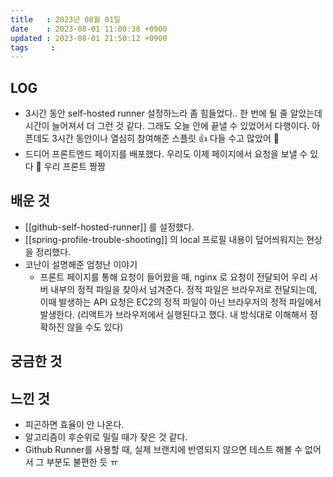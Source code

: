 ```yaml
---
title   : 2023년 08월 01일
date    : 2023-08-01 11:00:38 +0900
updated : 2023-08-01 21:50:12 +0900
tags     : 
---
```

## LOG
- 3시간 동안 self-hosted runner 설정하느라 좀 힘들었다.. 한 번에 될 줄 알았는데 시간이 늘어져서 더 그런 것 같다. 그래도 오늘 안에 끝낼 수 있었어서 다행이다. 아픈데도 3시간 동안이나 열심히 참여해준 스플릿 👍 다들 수고 많았어 🥹
- 드디어 프론트엔드 페이지를 배포했다. 우리도 이제 페이지에서 요청을 보낼 수 있다 🥹 우리 프론트 짱짱

## 배운 것
- [[github-self-hosted-runner]] 를 설정했다.
- [[spring-profile-trouble-shooting]] 의 local 프로필 내용이 덮어씌워지는 현상을 정리했다.
- 코난이 설명해준 엄청난 이야기
	- 프론트 페이지를 통해 요청이 들어왔을 때, nginx 로 요청이 전달되어 우리 서버 내부의 정적 파일을 찾아서 넘겨준다. 정적 파일은 브라우저로 전달되는데, 이때 발생하는 API 요청은 EC2의 정적 파일이 아닌 브라우저의 정적 파일에서 발생한다. (리액트가 브라우저에서 실행된다고 했다. 내 방식대로 이해해서 정확하진 않을 수도 있다) 

## 궁금한 것

## 느낀 것
- 피곤하면 효율이 안 나온다.
- 알고리즘이 후순위로 밀릴 때가 잦은 것 같다.
- Github Runner를 사용할 때, 실제 브랜치에 반영되지 않으면 테스트 해볼 수 없어서 그 부분도 불편한 듯 ㅠ